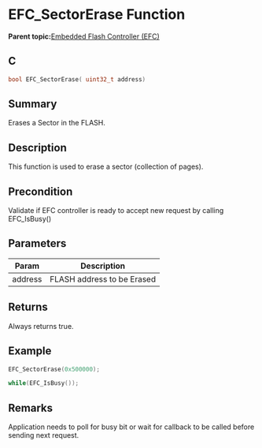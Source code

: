 # EFC\_SectorErase Function

**Parent topic:**[Embedded Flash Controller \(EFC\)](GUID-9D57DC2E-2BF0-4D75-9E5E-FE57C7CDCC4C.md)

## C

```c
bool EFC_SectorErase( uint32_t address)
```

## Summary

Erases a Sector in the FLASH.

## Description

This function is used to erase a sector \(collection of pages\).

## Precondition

Validate if EFC controller is ready to accept new request by calling EFC\_IsBusy\(\)

## Parameters

|Param|Description|
|-----|-----------|
|address|FLASH address to be Erased|

## Returns

Always returns true.

## Example

```c
EFC_SectorErase(0x500000);

while(EFC_IsBusy());
```

## Remarks

Application needs to poll for busy bit or wait for callback to be called before sending next request.

